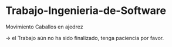 Trabajo-Ingenieria-de-Software
==============================

Movimiento Caballos en ajedrez

-> el Trabajo aún no ha sido finalizado, tenga paciencia por favor.
